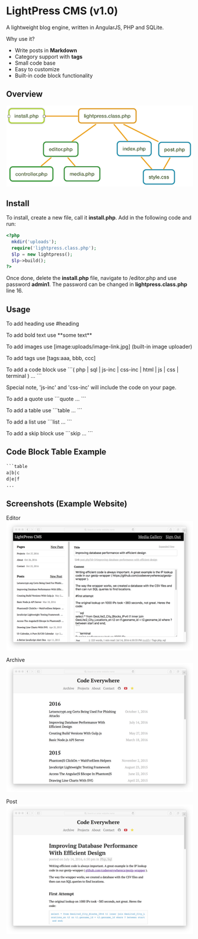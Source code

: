 # LightPress CMS (v1.0)
A lightweight blog engine, written in AngularJS, PHP and SQLite.

Why use it?
- Write posts in **Markdown**
- Category support with **tags**
- Small code base
- Easy to customize
- Built-in code block functionality

## Overview
![graph](graph.png)

## Install
To install, create a new file, call it **install.php**. Add in the following code and run:
```php
<?php
  mkdir('uploads');
  require('lightpress.class.php');
  $lp = new lightpress();
  $lp->build();
?>
```
Once done, delete the **install.php** file, navigate to /editor.php and use password **admin1**. The password can be changed in **lightpress.class.php** line 16.

## Usage
To add heading use #heading

To add bold text use \*\*some text**

To add images use \[image:uploads/image-link.jpg] (built-in image uploader)

To add tags use [tags:aaa, bbb, ccc]

To add a code block use \`\`\`( php | sql | js-inc | css-inc | html | js | css | terminal ) ... \`\`\`

Special note, 'js-inc' and 'css-inc' will include the code on your page.

To add a quote use \`\`\`quote ... \`\`\`

To add a table use \`\`\`table ... \`\`\`

To add a list use \`\`\`list ... \`\`\`

To add a skip block use \`\`\`skip ... \`\`\`

## Code Block Table Example
```html
```table
a|b|c
d|e|f
...
```

## Screenshots (Example Website)
Editor
![editor](editor.png)

Archive
![archive](archive.png)

Post
![post](post.png)
